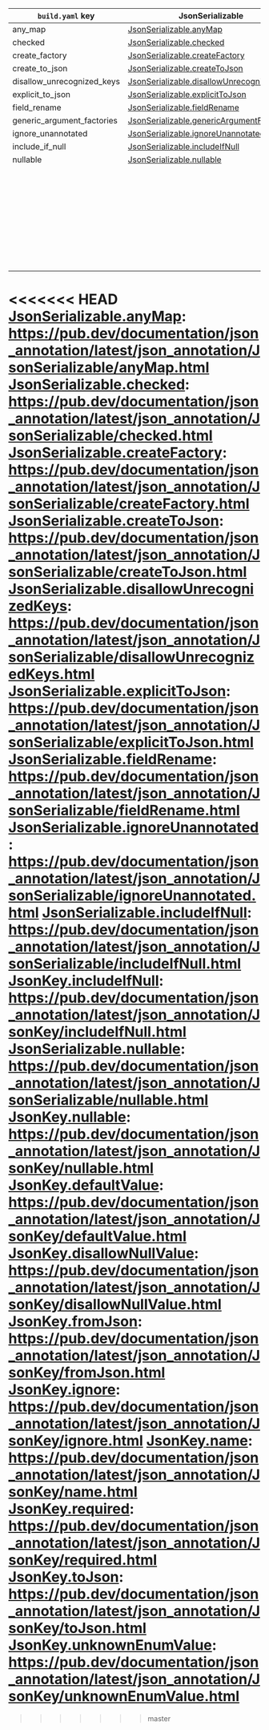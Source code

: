 | `build.yaml` key           | JsonSerializable                            | JsonKey                     |
| -------------------------- | ------------------------------------------- | --------------------------- |
| any_map                    | [JsonSerializable.anyMap]                   |                             |
| checked                    | [JsonSerializable.checked]                  |                             |
| create_factory             | [JsonSerializable.createFactory]            |                             |
| create_to_json             | [JsonSerializable.createToJson]             |                             |
| disallow_unrecognized_keys | [JsonSerializable.disallowUnrecognizedKeys] |                             |
| explicit_to_json           | [JsonSerializable.explicitToJson]           |                             |
| field_rename               | [JsonSerializable.fieldRename]              |                             |
| generic_argument_factories | [JsonSerializable.genericArgumentFactories] |                             |
| ignore_unannotated         | [JsonSerializable.ignoreUnannotated]        |                             |
| include_if_null            | [JsonSerializable.includeIfNull]            | [JsonKey.includeIfNull]     |
| nullable                   | [JsonSerializable.nullable]                 | [JsonKey.nullable]          |
|                            |                                             | [JsonKey.defaultValue]      |
|                            |                                             | [JsonKey.disallowNullValue] |
|                            |                                             | [JsonKey.fromJson]          |
|                            |                                             | [JsonKey.ignore]            |
|                            |                                             | [JsonKey.name]              |
|                            |                                             | [JsonKey.required]          |
|                            |                                             | [JsonKey.toJson]            |
|                            |                                             | [JsonKey.unknownEnumValue]  |

<<<<<<< HEAD
[JsonSerializable.anyMap]: https://pub.dev/documentation/json_annotation/latest/json_annotation/JsonSerializable/anyMap.html
[JsonSerializable.checked]: https://pub.dev/documentation/json_annotation/latest/json_annotation/JsonSerializable/checked.html
[JsonSerializable.createFactory]: https://pub.dev/documentation/json_annotation/latest/json_annotation/JsonSerializable/createFactory.html
[JsonSerializable.createToJson]: https://pub.dev/documentation/json_annotation/latest/json_annotation/JsonSerializable/createToJson.html
[JsonSerializable.disallowUnrecognizedKeys]: https://pub.dev/documentation/json_annotation/latest/json_annotation/JsonSerializable/disallowUnrecognizedKeys.html
[JsonSerializable.explicitToJson]: https://pub.dev/documentation/json_annotation/latest/json_annotation/JsonSerializable/explicitToJson.html
[JsonSerializable.fieldRename]: https://pub.dev/documentation/json_annotation/latest/json_annotation/JsonSerializable/fieldRename.html
[JsonSerializable.ignoreUnannotated]: https://pub.dev/documentation/json_annotation/latest/json_annotation/JsonSerializable/ignoreUnannotated.html
[JsonSerializable.includeIfNull]: https://pub.dev/documentation/json_annotation/latest/json_annotation/JsonSerializable/includeIfNull.html
[JsonKey.includeIfNull]: https://pub.dev/documentation/json_annotation/latest/json_annotation/JsonKey/includeIfNull.html
[JsonSerializable.nullable]: https://pub.dev/documentation/json_annotation/latest/json_annotation/JsonSerializable/nullable.html
[JsonKey.nullable]: https://pub.dev/documentation/json_annotation/latest/json_annotation/JsonKey/nullable.html
[JsonKey.defaultValue]: https://pub.dev/documentation/json_annotation/latest/json_annotation/JsonKey/defaultValue.html
[JsonKey.disallowNullValue]: https://pub.dev/documentation/json_annotation/latest/json_annotation/JsonKey/disallowNullValue.html
[JsonKey.fromJson]: https://pub.dev/documentation/json_annotation/latest/json_annotation/JsonKey/fromJson.html
[JsonKey.ignore]: https://pub.dev/documentation/json_annotation/latest/json_annotation/JsonKey/ignore.html
[JsonKey.name]: https://pub.dev/documentation/json_annotation/latest/json_annotation/JsonKey/name.html
[JsonKey.required]: https://pub.dev/documentation/json_annotation/latest/json_annotation/JsonKey/required.html
[JsonKey.toJson]: https://pub.dev/documentation/json_annotation/latest/json_annotation/JsonKey/toJson.html
[JsonKey.unknownEnumValue]: https://pub.dev/documentation/json_annotation/latest/json_annotation/JsonKey/unknownEnumValue.html
=======
[JsonSerializable.anyMap]: https://pub.dev/documentation/json_annotation/3.1.0/json_annotation/JsonSerializable/anyMap.html
[JsonSerializable.checked]: https://pub.dev/documentation/json_annotation/3.1.0/json_annotation/JsonSerializable/checked.html
[JsonSerializable.createFactory]: https://pub.dev/documentation/json_annotation/3.1.0/json_annotation/JsonSerializable/createFactory.html
[JsonSerializable.createToJson]: https://pub.dev/documentation/json_annotation/3.1.0/json_annotation/JsonSerializable/createToJson.html
[JsonSerializable.disallowUnrecognizedKeys]: https://pub.dev/documentation/json_annotation/3.1.0/json_annotation/JsonSerializable/disallowUnrecognizedKeys.html
[JsonSerializable.explicitToJson]: https://pub.dev/documentation/json_annotation/3.1.0/json_annotation/JsonSerializable/explicitToJson.html
[JsonSerializable.fieldRename]: https://pub.dev/documentation/json_annotation/3.1.0/json_annotation/JsonSerializable/fieldRename.html
[JsonSerializable.genericArgumentFactories]: https://pub.dev/documentation/json_annotation/3.1.0/json_annotation/JsonSerializable/genericArgumentFactories.html
[JsonSerializable.ignoreUnannotated]: https://pub.dev/documentation/json_annotation/3.1.0/json_annotation/JsonSerializable/ignoreUnannotated.html
[JsonSerializable.includeIfNull]: https://pub.dev/documentation/json_annotation/3.1.0/json_annotation/JsonSerializable/includeIfNull.html
[JsonKey.includeIfNull]: https://pub.dev/documentation/json_annotation/3.1.0/json_annotation/JsonKey/includeIfNull.html
[JsonSerializable.nullable]: https://pub.dev/documentation/json_annotation/3.1.0/json_annotation/JsonSerializable/nullable.html
[JsonKey.nullable]: https://pub.dev/documentation/json_annotation/3.1.0/json_annotation/JsonKey/nullable.html
[JsonKey.defaultValue]: https://pub.dev/documentation/json_annotation/3.1.0/json_annotation/JsonKey/defaultValue.html
[JsonKey.disallowNullValue]: https://pub.dev/documentation/json_annotation/3.1.0/json_annotation/JsonKey/disallowNullValue.html
[JsonKey.fromJson]: https://pub.dev/documentation/json_annotation/3.1.0/json_annotation/JsonKey/fromJson.html
[JsonKey.ignore]: https://pub.dev/documentation/json_annotation/3.1.0/json_annotation/JsonKey/ignore.html
[JsonKey.name]: https://pub.dev/documentation/json_annotation/3.1.0/json_annotation/JsonKey/name.html
[JsonKey.required]: https://pub.dev/documentation/json_annotation/3.1.0/json_annotation/JsonKey/required.html
[JsonKey.toJson]: https://pub.dev/documentation/json_annotation/3.1.0/json_annotation/JsonKey/toJson.html
[JsonKey.unknownEnumValue]: https://pub.dev/documentation/json_annotation/3.1.0/json_annotation/JsonKey/unknownEnumValue.html
>>>>>>> master
